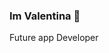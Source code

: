 ### Im Valentina 👋
Future app Developer
<!--
**Valentina-Cartular/Valentina-Cartular** is a ✨ _special_ ✨ repository because its `README.md` (this file) appears on your GitHub profile.

Here are some ideas to get you started:

- 🔭 I’m currently working on ... SiriO
- 🌱 I’m currently learning ...Courses
- 👯 I’m looking to collaborate on ...
- 🤔 I’m looking for help with ...
- 💬 Ask me about ...Apps
- 📫 How to reach me: ...
- 😄 Pronouns: ...
- ⚡ Fun fact: ... Im very responsible
-->
